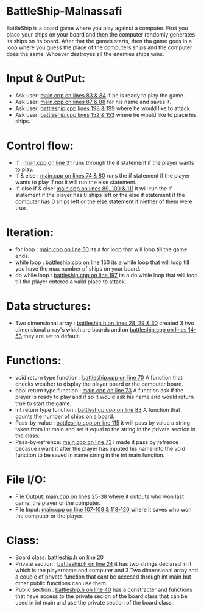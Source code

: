 # BattleShip-Malnassafi
BattleShip is a board game where you play against a computer. First you place your ships on your board and then the computer randomly generates its ships on its board. After that the games starts, then tha game goes in a loop where you guess the place of the computers ships and the computer does the same. Whoever destroyes all the enemies ships wins. 
# Input & OutPut:
* Ask user: [main.cpp on lines 83 & 84](/main.cpp#L83) if he is ready to play the game.
* Ask user: [main.cpp on lines 87 & 88](/main.cpp#L87) for his name and saves it.
* Ask user: [battleship.cpp lines 198 & 199](/battleship.cpp#L198) where he would like to attack.
* Ask user: [battleship.cpp lines 152 & 153](/battleship.cpp#L152) where he would like to place his ships.
# Control flow:
* If : [main.cpp on line 31](/main.cpp#L31) runs through the if statement if the player wants to play.
* If & else : [main.cpp on lines 74 & 80](/main.cpp#L74) runs the if statement if the player wants to play if not it will run the else statement.
* If, else if & else: [main.cpp on lines 89, 100 & 111](/main.cpp#L89) it will run the if statement if the player has 0 ships left or the else if statement if the computer has 0 ships left or the else statement if niether of them were true.
# Iteration:
* for loop : [main.cpp on line 50](/main.cpp#L51) its a for loop that will loop till the game ends.
* while loop : [battleship.cpp on line 150](/battleship.cpp#L150) its a while loop that will loop till you have the max number of ships on your board.
* do while loop : [battleship.cpp on line 197](/battleship.cpp#L197) its a do while loop that will loop till the player entered a valid place to attack.
# Data structures: 
* Two dimensional array : [battleship.h on lines 28, 29 & 30](/battleship.h#L28) created 3 two dimensional array's which are boards and on  [battleship.cpp on lines 14-53](/battleship.cpp#L14)  they are set to default.
# Functions:
* void return type function : [battleship.cpp on line 70](/battleship.cpp#L70) A function that checks weather to display the player board or the computer board.
* bool return type function : [main.cpp on line 73](/main.cpp#L73) A function ask if the player is ready to play and if so it would ask his name and would return true to start the game.
* int return type function : [battleshup.cpp on line 83](/battleship.cpp#L83) A function that counts the number of ships on a board.
* Pass-by-value : [battleship.cpp on line 115](/battleship.cpp#L115) it will pass by value a string taken from int main and set it equal to the string in the private section in the class.
* Pass-by-refrence: [main.cpp on line 73](/main.cpp#L73) i made it pass by refrence becasue i want it after the player has inputed his name into the void function to be saved in name string in the int main function.
# File I/O:
* File Output: [main.cpp on lines 25-38](/main.cpp#L25) where it outputs who won last game, the player or the computer.
* File Input: [main.cpp on line 107-109 & 118-120](/main.cpp#L107) where it saves who won the computer or the player.
# Class:
* Board class: [battleship.h on line 20](/battleship.h#L20)
* Private section : [battleship.h on line 24](/battleship.h#L24) it has two strings declared in it which is the playername and computer and 3 Two dimensional array and a couple of private function that cant be accesed through int main but other public functions can use them.
* Public section : [battleship.h on line 40](/battleship.h#L40) has a constracter and functions that have access to the private secion of the board class that can be used in int main and use the private section of the board class.

